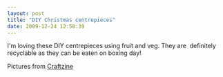 ```yaml
---
layout: post
title: "DIY Christmas centrepieces"
date: 2009-12-24 12:58:39
---
```


I'm loving these DIY centrepieces using fruit and veg. They are  definitely recyclable as they can be eaten on boxing day!

Pictures from [Craftzine][1]

 [1]: http://blog.craftzine.com/archive/2009/12/how-to_table_centerpieces_on_t.html